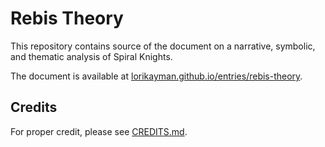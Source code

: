 # Rebis Theory

This repository contains source of the document on a narrative, symbolic, and thematic analysis of Spiral Knights.

The document is available at [lorikayman.github.io/entries/rebis-theory](https://lorikayman.github.io/entries/rebis-theory).

## Credits

For proper credit, please see [CREDITS.md](https://github.com/lorikayman/RebisTheory/blob/master/CREDITS.md).
